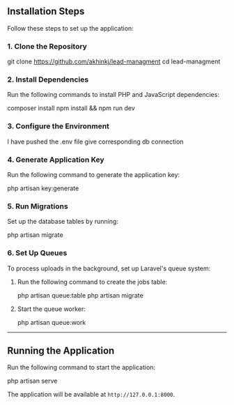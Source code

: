 


## Installation Steps

Follow these steps to set up the application:

### 1. Clone the Repository

git clone  https://github.com/akhinkj/lead-managment
cd lead-managment


### 2. Install Dependencies

Run the following commands to install PHP and JavaScript dependencies:

composer install
npm install && npm run dev


### 3. Configure the Environment

I have pushed the .env file give corresponding db connection

### 4. Generate Application Key

Run the following command to generate the application key:

php artisan key:generate


### 5. Run Migrations

Set up the database tables by running:

php artisan migrate


### 6. Set Up Queues

To process uploads in the background, set up Laravel's queue system:

1. Run the following command to create the jobs table:

   php artisan queue:table
   php artisan migrate


2. Start the queue worker:

   php artisan queue:work


---

## Running the Application


Run the following command to start the application:


php artisan serve


The application will be available at `http://127.0.0.1:8000`.

